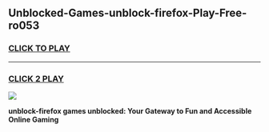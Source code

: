 
## Unblocked-Games-unblock-firefox-Play-Free-ro053
<h3>
<a href="https://premium76.site?title=unblock-firefox&ref=23A">CLICK TO PLAY</a></h3>
<hr>

<h3>
<a href="https://premium76.site?title=unblock-firefox&ref=23A">CLICK 2 PLAY</a>
  
</h3>

<a href="https://premium76.site?title=unblock-firefox&ref=23A"><img src="https://clearcache.store/games.png"></a>


**unblock-firefox games unblocked: Your Gateway to Fun and Accessible Online Gaming**
